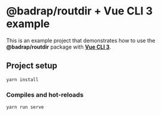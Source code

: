 # @badrap/routdir + Vue CLI 3 example

This is an example project that demonstrates how to use the **@badrap/routdir**
package with **[Vue CLI 3](https://cli.vuejs.org/)**.

## Project setup

```
yarn install
```

### Compiles and hot-reloads

```
yarn run serve
```
